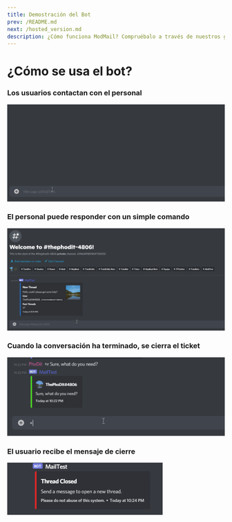 ```yaml
---
title: Demostración del Bot
prev: /README.md
next: /hosted_version.md
description: ¿Cómo funciona ModMail? Compruébalo a través de nuestros gifs.
---
```


# ¿Cómo se usa el bot?

### Los usuarios contactan con el personal

![](/images/Wf_Start.gif)

### El personal puede responder con un simple comando

![](/images/Wf_Reply.gif)

### Cuando la conversación ha terminado, se cierra el ticket

![](/images/Wf_Closing.gif)

### El usuario recibe el mensaje de cierre

![](/images/Wf_Close.png)